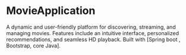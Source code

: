 # MovieApplication
A dynamic and user-friendly platform for discovering, streaming, and managing movies. Features include an intuitive interface, personalized recommendations, and seamless HD playback. Built with [Spring boot , Bootstrap, core Java].
